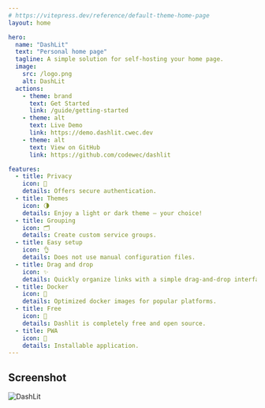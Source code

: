 ```yaml
---
# https://vitepress.dev/reference/default-theme-home-page
layout: home

hero:
  name: "DashLit"
  text: "Personal home page"
  tagline: A simple solution for self-hosting your home page.
  image:
    src: /logo.png
    alt: DashLit
  actions:
    - theme: brand
      text: Get Started
      link: /guide/getting-started
    - theme: alt
      text: Live Demo
      link: https://demo.dashlit.cwec.dev
    - theme: alt
      text: View on GitHub
      link: https://github.com/codewec/dashlit

features:
  - title: Privacy
    icon: 🔐
    details: Offers secure authentication.
  - title: Themes
    icon: 🌗
    details: Enjoy a light or dark theme – your choice!
  - title: Grouping
    icon: 🗂
    details: Create custom service groups.
  - title: Easy setup
    icon: 👌
    details: Does not use manual configuration files.
  - title: Drag and drop
    icon: ✨
    details: Quickly organize links with a simple drag-and-drop interface.
  - title: Docker
    icon: 🐳
    details: Optimized docker images for popular platforms.
  - title: Free
    icon: 🚀
    details: Dashlit is completely free and open source.
  - title: PWA
    icon: 📲
    details: Installable application.
---
```


## Screenshot

![DashLit](/main_page.png "DashLit")
